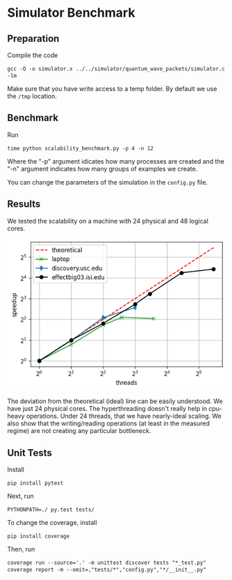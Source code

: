 # Simulator Benchmark

## Preparation

Compile the code

    gcc -O -o simulator.x ../../simulator/quantum_wave_packets/simulator.c -lm

Make sure that you have write access to a temp folder. By default we use the `/tmp` location.

## Benchmark

Run

    time python scalability_benchmark.py -p 4 -n 12

Where the "-p" argument idicates how many processes are created and the "-n" argument indicates how many groups of examples we create.

You can change the parameters of the simulation in the `config.py` file.

## Results

We tested the scalability on a machine with 24 physical and 48 logical cores.

![Simulator Benchmark](../../figures/simulator_benchmark_many_platforms.png "Simulator Scalability Benchmark")

The deviation from the theoretical (ideal) line can be easily understood. We have just 24 physical cores.
The hyperthreading doesn't really help in cpu-heavy operations. Under 24 threads, that we have nearly-ideal scaling.
We also show that the writing/reading operations (at least in the measured regime) are not creating any particular bottleneck.

## Unit Tests

Install

    pip install pytest

Next, run

    PYTHONPATH=./ py.test tests/

To change the coverage, install

    pip install coverage

Then, run

    coverage run --source='.' -m unittest discover tests "*_test.py"
    coverage report -m --omit=,"tests/*","config.py","*/__init__.py"

